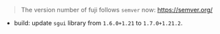 > The version number of fuji follows `semver` now: https://semver.org/ 
 
- build: update `sgui` library from `1.6.0+1.21` to `1.7.0+1.21.2`.